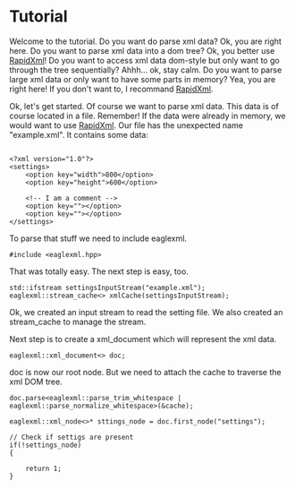 Tutorial
========

Welcome to the tutorial. Do you want do parse xml data? Ok, you are right here. Do you want to parse xml data into a dom tree?
Ok, you better use [RapidXml](http://rapidxml.sourceforge.net/)! Do you want to access xml data dom-style
but only want to go through the tree sequentially? Ahhh... ok, stay calm. Do you want to parse large xml data or
only want to have some parts in memory? Yea, you are right here! If you don't want to, I recommand [RapidXml](http://rapidxml.sourceforge.net/).

Ok, let's get started. Of course we want to parse xml data. This data is of course located in a file.
Remember! If the data were already in memory, we would want to use [RapidXml](http://rapidxml.sourceforge.net/).
Our file has the unexpected name "example.xml". It contains some data:

~~~~~~~~~~~~~~~~~~~~~~~~~~~~~~~~~~~~{.xml}

<?xml version="1.0"?>
<settings>
	<option key="width">800</option>
	<option key="height">600</option>

	<!-- I am a comment -->
	<option key=""></option>
	<option key=""></option>
</settings>

~~~~~~~~~~~~~~~~~~~~~~~~~~~~~~~~~~~~


To parse that stuff we need to include eaglexml.

~~~~~~~~~~~~~~~~~~~~~~~~~~~~~~~~~~~~{.cpp}
#include <eaglexml.hpp>
~~~~~~~~~~~~~~~~~~~~~~~~~~~~~~~~~~~~

That was totally easy. The next step is easy, too.

~~~~~~~~~~~~~~~~~~~~~~~~~~~~~~~~~~~~{.cpp}
std::ifstream settingsInputStream("example.xml");
eaglexml::stream_cache<> xmlCache(settingsInputStream);
~~~~~~~~~~~~~~~~~~~~~~~~~~~~~~~~~~~~

Ok, we created an input stream to read the setting file.
We also created an stream_cache to manage the stream.

Next step is to create a xml_document which will represent the xml data.

~~~~~~~~~~~~~~~~~~~~~~~~~~~~~~~~~~~~{.cpp}
eaglexml::xml_document<> doc;
~~~~~~~~~~~~~~~~~~~~~~~~~~~~~~~~~~~~

doc is now our root node. But we need to attach the cache to traverse the xml DOM tree.

~~~~~~~~~~~~~~~~~~~~~~~~~~~~~~~~~~~~{.cpp}
doc.parse<eaglexml::parse_trim_whitespace | eaglexml::parse_normalize_whitespace>(&cache);
~~~~~~~~~~~~~~~~~~~~~~~~~~~~~~~~~~~~

~~~~~~~~~~~~~~~~~~~~~~~~~~~~~~~~~~~~{.cpp}
eaglexml::xml_node<>* sttings_node = doc.first_node("settings");

// Check if settigs are present
if(!settings_node)
{
	
	return 1;
}
~~~~~~~~~~~~~~~~~~~~~~~~~~~~~~~~~~~~